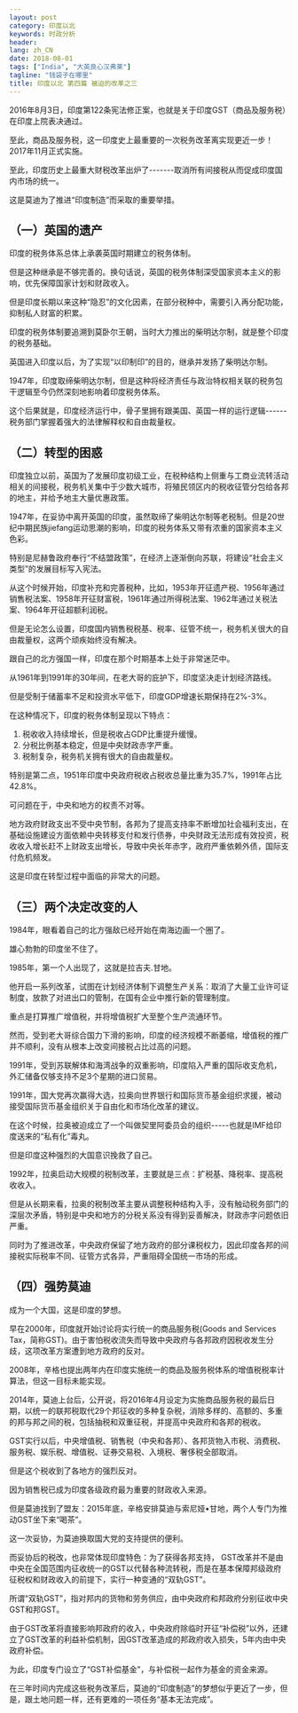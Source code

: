 ```yaml
---
layout: post
category: 印度以北
keywords: 时政分析
header:
lang: zh_CN 
date: 2018-08-01
tags: ["India", "大英良心汉弗莱"]
tagline: "钱袋子在哪里"
title: 印度以北 第四篇 被迫的改革之三
---
```


2016年8月3日，印度第122条宪法修正案，也就是关于印度GST（商品及服务税）在印度上院表决通过。

至此，商品及服务税，这一印度史上最重要的一次税务改革离实现更近一步！2017年11月正式实施。

至此，印度历史上最重大财税改革出炉了-------取消所有间接税从而促成印度国内市场的统一。

这是莫迪为了推进“印度制造”而采取的重要举措。

## （一）英国的遗产

印度的税务体系总体上承袭英国时期建立的税务体制。

但是这种继承是不够完善的。换句话说，英国的税务体制深受国家资本主义的影响，优先保障国家计划和财政收入。

但是印度长期以来这种“隐忍”的文化因素，在部分税种中，需要引入再分配功能，抑制私人财富的积累。

印度的税务体制要追溯到莫卧尔王朝，当时大力推出的柴明达尔制，就是整个印度的税务基础。

英国进入印度以后，为了实现“以印制印”的目的，继承并发扬了柴明达尔制。

1947年，印度取缔柴明达尔制，但是这种将经济责任与政治特权相关联的税务包干逻辑至今仍然深刻地影响着印度税务体系。

这个后果就是，印度经济运行中，骨子里拥有跟美国、英国一样的运行逻辑------税务部门掌握着强大的法律解释权和自由裁量权。

## （二）转型的困惑

印度独立以前，英国为了发展印度初级工业，在税种结构上侧重与工商业流转活动相关的间接税，税务机关集中于少数大城市，将殖民领区内的税收征管分包给各邦的地主，并给予地主大量优惠政策。

1947年，在妥协中离开英国的印度，虽然取缔了柴明达尔制等老税制。但是20世纪中期民族jiefang运动思潮的影响，印度的税务体系又带有浓重的国家资本主义色彩。

特别是尼赫鲁政府奉行“不结盟政策”，在经济上逐渐倒向苏联，将建设“社会主义类型”的发展目标写入宪法。

从这个时候开始，印度补充和完善税种，比如，1953年开征遗产税、1956年通过销售税法案、1958年开征财富税，1961年通过所得税法案、1962年通过关税法案、1964年开征超额利润税。

但是无论怎么设置，印度国内销售税税基、税率、征管不统一，税务机关很大的自由裁量权，这两个顽疾始终没有解决。

跟自己的北方强国一样，印度在那个时期基本上处于非常迷茫中。

从1961年到1991年的30年间，在老大哥的庇护下，印度坚决走计划经济路线。

但是受制于储蓄率不足和投资水平低下，印度GDP增速长期保持在2%-3%。

在这种情况下，印度的税务体制呈现以下特点：

1. 税收收入持续增长，但是税收占GDP比重提升缓慢。
2. 分税比例基本稳定，但是中央财政赤字严重。
3. 税制复杂，税务机关拥有很大的自由裁量权。

特别是第二点，1951年印度中央政府税收占税收总量比重为35.7%，1991年占比42.8%。

可问题在于，中央和地方的权责不对等。

地方政府财政支出不受中央节制，各邦为了提高支持率不断增加社会福利支出，在基础设施建设方面依赖中央转移支付和发行债券，中央财政无法形成有效投资，税收收入增长赶不上财政支出增长，导致中央长年赤字，政府严重依赖外债，国际支付危机频发。

这是印度在转型过程中面临的非常大的问题。

## （三）两个决定改变的人

1984年，眼看着自己的北方强敌已经开始在南海边画一个圈了。

雄心勃勃的印度坐不住了。

1985年，第一个人出现了，这就是拉吉夫.甘地。

他开启一系列改革，试图在计划经济体制下调整生产关系：取消了大量工业许可证制度，放款了对进出口的管制，在国有企业中推行新的管理制度。

重点是打算推广增值税，并将增值税扩大至整个生产流通环节。

然而，受到老大哥综合国力下滑的影响，印度的经济规模不断萎缩，增值税的推广并不顺利，没有从根本上改变间接税占比过高的问题。

1991年，受到苏联解体和海湾战争的双重影响，印度陷入严重的国际收支危机，外汇储备仅够支持不足3个星期的进口贸易。

1991年，国大党再次赢得大选，拉奥向世界银行和国际货币基金组织求援，被动接受国际货币基金组织关于自由化和市场化改革的建议。

在这个时候，拉奥被迫成立了一个叫做契里阿委员会的组织-----也就是IMF给印度送来的“私有化”毒丸。

但是印度这种强烈的大国意识挽救了自己。

1992年，拉奥启动大规模的税制改革，主要就是三点：扩税基、降税率、提高税收收入。

但是从长期来看，拉奥的税制改革主要从调整税种结构入手，没有触动税务部门的深层次矛盾，特别是中央和地方的分税关系没有得到妥善解决，财政赤字问题依旧严重。

同时为了推进改革，中央政府保留了地方政府的部分课税权力，因此印度各邦的间接税实际税率不同、征管方式各异，严重阻碍全国统一市场的形成。

## （四）强势莫迪

成为一个大国，这是印度的梦想。

早在2000年，印度就开始讨论将实行统一的商品服务税(Goods and Services Tax，简称GST)。由于害怕税收流失而导致中央政府与各邦政府因税收发生分歧，这项改革方案遭到地方政府的反对。

2008年，辛格也提出两年内在印度实施统一的商品及服务税体系的增值税税率计算法，但这一目标未能实现。

2014年，莫迪上台后，公开说，将2016年4月设定为实施商品服务税的最后日期，以统一的联邦税取代29个邦征收的多种复杂税，消除多样的、高额的、多重的邦与邦之间的税，包括抽税和双重征税，并提高中央政府和各邦的税收。

GST实行以后，中央增值税、销售税（中央和各邦）、各邦货物入市税、消费税、服务税、娱乐税、增值税、证券交易税、入境税、奢侈税全部取消。

但是这个税收到了各地方的强烈反对。

因为销售税已成为印度各级政府最为重要的财政收入来源。

但是莫迪找到了盟友：2015年底，辛格安排莫迪与索尼娅•甘地，两个人专门为推动GST坐下来“喝茶”。

这一次妥协，为莫迪换取国大党的支持提供的便利。

而妥协后的税改，也非常体现印度特色：为了获得各邦支持， GST改革并不是由中央在全国范围内征收统一的GST以代替各种流转税，而是在基本保障邦级政府征税权和财政收入的前提下，实行一种变通的“双轨GST”。

所谓“双轨GST”，指对邦内的货物和劳务供应，由中央政府和邦政府分别征收中央GST和邦GST。

由于GST改革将直接影响邦政府的收入，中央政府除临时开征“补偿税”以外，还建立了GST改革的利益补偿机制，因GST改革造成的邦政府收入损失，5年内由中央政府补偿。

为此，印度专门设立了“GST补偿基金”，与补偿税一起作为基金的资金来源。

在三年时间内完成这些税务改革后，莫迪的“印度制造”的梦想似乎更近了一步，但是，跟土地问题一样，还有更难的一项任务“基本无法完成”。

